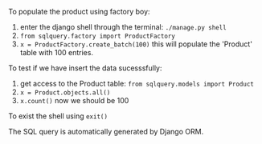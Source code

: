 To populate the product using factory boy:  

1. enter the django shell through the terminal: `./manage.py shell`  
2. `from sqlquery.factory import ProductFactory`  
3. `x = ProductFactory.create_batch(100)` this will populate the 'Product' table with 100 entries.

To test if we have insert the data sucesssfully:

1. get access to the Product table: `from sqlquery.models import Product`
2. `x = Product.objects.all()`
3. `x.count()` now we should be 100

To exist the shell using `exit()`

The SQL query is automatically generated by Django ORM.
